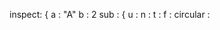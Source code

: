 inspect:  <Object> <object> {
    a : "A" <string>
    b : 2 <number>
    sub : <Object> <object> {
        u : <undefined>
        n : <null>
        t : <true>
        f : <false>
        circular : <Object> <object> [circular]
    }
    empty : <Object> <object> {}
    list : <Array> <object> {
        [0] : "one" <string>
        [1] : "two" <string>
        [2] : "three" <string>
        length< (-conf -enum)> : 3 <number>
    }
    emptyList : <Array> <object> {
        length< (-conf -enum)> : 0 <number>
    }
}

inspect:  [35mObject[39m [3m[90mobject[39m[23m {
    [32ma[39m : "[34mA[39m" [3m[90mstring[39m[23m
    [32mb[39m : [36m2[39m [3m[90mnumber[39m[23m
    [32msub[39m : [35mObject[39m [3m[90mobject[39m[23m {
        [32mu[39m : [3m[90mundefined[39m[23m
        [32mn[39m : [3m[90mnull[39m[23m
        [32mt[39m : [3m[90mtrue[39m[23m
        [32mf[39m : [3m[90mfalse[39m[23m
        [32mcircular[39m : [35mObject[39m [3m[90mobject[39m[23m [circular]
    }
    [32mempty[39m : [35mObject[39m [3m[90mobject[39m[23m {}
    [32mlist[39m : [35mArray[39m [3m[90mobject[39m[23m {
        [[34m0[39m] : "[34mone[39m" [3m[90mstring[39m[23m
        [[34m1[39m] : "[34mtwo[39m" [3m[90mstring[39m[23m
        [[34m2[39m] : "[34mthree[39m" [3m[90mstring[39m[23m
        [32mlength[39m[3m[90m (-conf -enum)[39m[23m : [36m3[39m [3m[90mnumber[39m[23m
    }
    [32memptyList[39m : [35mArray[39m [3m[90mobject[39m[23m {
        [32mlength[39m[3m[90m (-conf -enum)[39m[23m : [36m0[39m [3m[90mnumber[39m[23m
    }
}

# TOC
   - [format()](#format)
   - [inspect()](#inspect)
   - [Escape](#escape)
<a name=""></a>
 
<a name="format"></a>
# format()
should perform basic examples.

```js
expect( format( 'Hello world' ) ).to.be( 'Hello world' ) ;
expect( format( 'Hello %s' , 'world' ) ).to.be( 'Hello world' ) ;
expect( format( 'Hello %s %s, how are you?' , 'Joe' , 'Doe' ) ).to.be( 'Hello Joe Doe, how are you?' ) ;
expect( format( 'I have %i cookies.' , 3 ) ).to.be( 'I have 3 cookies.' ) ;
```

%u should format unsigned integer.

```js
expect( format( '%u' , 123 ) ).to.be( '123' ) ;
expect( format( '%u' , 0 ) ).to.be( '0' ) ;
expect( format( '%u' , -123 ) ).to.be( '0' ) ;
expect( format( '%u' ) ).to.be( '0' ) ;
```

%U should format *positive* unsigned integer.

```js
expect( format( '%U' , 123 ) ).to.be( '123' ) ;
expect( format( '%U' , 0 ) ).to.be( '1' ) ;
expect( format( '%U' , -123 ) ).to.be( '1' ) ;
expect( format( '%U' ) ).to.be( '1' ) ;
```

should perform well the argument's number feature.

```js
expect( format( '%s%s%s' , 'A' , 'B' , 'C' ) ).to.be( 'ABC' ) ;
expect( format( '%+1s%-1s%s' , 'A' , 'B' , 'C' ) ).to.be( 'BAC' ) ;
expect( format( '%3s%s' , 'A' , 'B' , 'C' ) ).to.be( 'CBC' ) ;
```

format.count() should count the number of arguments found.

```js
expect( format.count( 'blah blih blah' ) ).to.be( 0 ) ;
expect( format.count( '%i %s' ) ).to.be( 2 ) ;
```

when using a filter object as the *this* context, the %[functionName] format should use a custom function to format the input.

```js
var filters = {
	fixed: function() { return 'F' ; } ,
	double: function( str ) { return '' + str + str ; } ,
	fxy: function( a , b ) { return '' + ( a * a + b ) ; }
} ;

expect( format.call( filters , '%[fixed]%s%s%s' , 'A' , 'B' , 'C' ) ).to.be( 'FABC' ) ;
expect( format.call( filters , '%s%[fxy:%a%a]' , 'f(x,y)=' , 5 , 3 ) ).to.be( 'f(x,y)=28' ) ;
expect( format.call( filters , '%s%[fxy:%+1a%-1a]' , 'f(x,y)=' , 5 , 3 ) ).to.be( 'f(x,y)=14' ) ;
```

<a name="inspect"></a>
# inspect()
should.

```js
console.log( 'inspect: ' , inspect( { proto: true, depth: 3 } , object ) ) ;
console.log( 'inspect: ' , inspect( { style: 'color', proto: true, depth: 3 } , object ) ) ;
```

<a name="escape"></a>
# Escape
